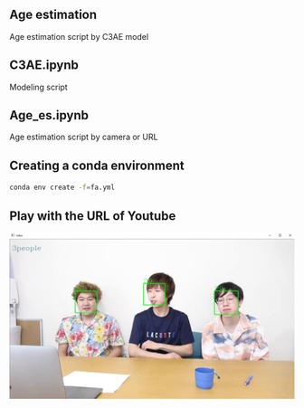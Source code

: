 ## Age estimation
Age estimation script by C3AE model

## C3AE.ipynb
Modeling script

## Age_es.ipynb
Age estimation script by camera or URL

## Creating a conda environment
```bash
conda env create -f=fa.yml
```

## Play with the URL of Youtube
![](img/youtube.jpg)
